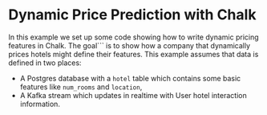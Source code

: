 # Dynamic Price Prediction with Chalk

In this example we set up some code showing how to write dynamic pricing features in Chalk. The goal```
is to show how a company that dynamically prices hotels might define their features. This example assumes that data is defined in two places:
- A Postgres database with a `hotel` table which contains some basic features like `num_rooms` and `location`,
- A Kafka stream which updates in realtime with User hotel interaction information.
